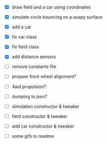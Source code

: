 - [x] draw field and a car using coordinates
- [x] simulate circle bouncing on a soapy surface
- [x] add a car
- [x] fix car class
- [x] fix field class
- [x] add distance sensors

- [ ] remove constants file
- [ ] propper front wheel alignment?
- [ ] 4wd propulsion?
- [ ] dumping to json?
- [ ] simulation constructor & tweaker
- [ ] field constructor & tweaker
- [ ] add car constructor & tweaker
- [ ] some gifs to readme
